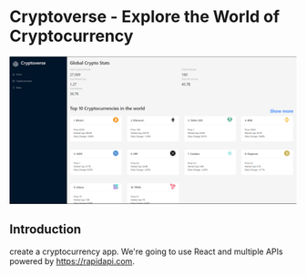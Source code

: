 # Cryptoverse - Explore the World of Cryptocurrency

![Cryptoverse](./public/Screenshot%202023-07-06%20154715.png)

## Introduction

create a cryptocurrency app. We're going to use React and multiple APIs powered by https://rapidapi.com.


